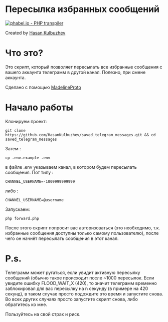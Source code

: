 # Пересылка избранных сообщений

[![phabel.io - PHP transpiler](https://phabel.io/badge)](https://phabel.io)

Created by <a href="https://github.com/HasanKulbuzhev" target="_blank" rel="noopener">Hasan Kulbuzhev</a>

# Что это?

Это скрипт, который позволяет пересылать все избранные сообщения с вашего аккаунта телеграмм в другой канал. Полезно, при смене аккаунта.

Сделано с помощью <a href="https://github.com/danog/MadelineProto" target="_blank" rel="noopener">MadelineProto</a>

# Начало работы
Клонируем проект:
```
git clone https://github.com/HasanKulbuzhev/saved_telegram_messages.git && cd saved_telegram_messages
```
Затем :
```
cp .env.example .env
```
в файле .env указываем канал, в котором будем пересылать сообщения. Пот типу :
```dotenv
CHANNEL_USERNAME=-1009999999999
```
либо :
```dotenv
CHANNEL_USERNAME=@username
```

Запускаем: 
```
php forward.php
```
 После этого скрипт попросит вас авторизоваться (это необходимо, т.к. избранные сообщения доступны только самому пользователю), после чего он начнёт пересылать сообщения в этот канал.


# P.s.
Телеграмм может ругаться, если увидит активную пересылку сообщений (обычно такое происходит после ~1000 пересылок. Если увидите ошибку FLOOD_WAIT_X (420), то значит телеграмм временно заблокировал для вас пересылку на n секунду (в примере на 420 секунд), в таком случае просто подождите это время и запустите снова. Во всех других случаях просто запустите скрипт снова, либо обратитесь ко мне. 

Пользуйтесь на свой страх и риск.
